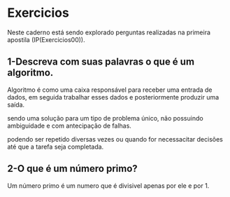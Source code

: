 # Exercicios

Neste caderno está sendo explorado perguntas realizadas na primeira apostila (IP(Exercicios00)).

## 1-Descreva com suas palavras o que é um algoritmo.

Algoritmo é como uma caixa responsável para receber uma entrada de dados, em seguida trabalhar esses dados e posteriormente produzir uma saída.

sendo uma solução para um tipo de problema único, não possuindo ambiguidade e com antecipação de falhas.

podendo ser repetido diversas vezes ou quando for necessacitar decisões até que a tarefa seja completada.

## 2-O que é um número primo?

Um número primo é um numero que é divisivel apenas por ele e por 1.


